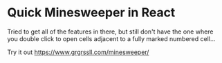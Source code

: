 # Quick Minesweeper in React

Tried to get all of the features in there, but still don't have the one where you double click to open cells adjacent to a fully marked numbered cell...

Try it out https://www.grgrssll.com/minesweeper/